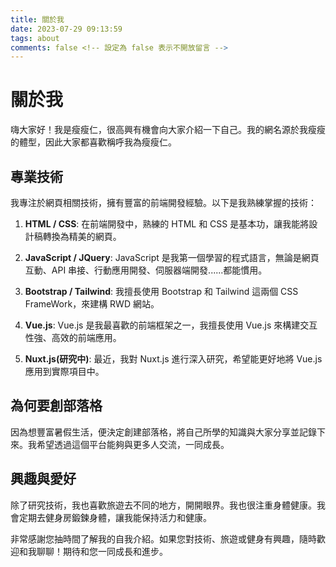 ```yaml
---
title: 關於我
date: 2023-07-29 09:13:59
tags: about
comments: false <!-- 設定為 false 表示不開放留言 -->
---
```


# 關於我

嗨大家好！我是瘦瘦仁，很高興有機會向大家介紹一下自己。我的網名源於我瘦瘦的體型，因此大家都喜歡稱呼我為瘦瘦仁。

<!-- more -->

## 專業技術

我專注於網頁相關技術，擁有豐富的前端開發經驗。以下是我熟練掌握的技術：

1. **HTML / CSS**: 在前端開發中，熟練的 HTML 和 CSS 是基本功，讓我能將設計稿轉換為精美的網頁。

2. **JavaScript / JQuery**: JavaScript 是我第一個學習的程式語言，無論是網頁互動、API 串接、行動應用開發、伺服器端開發......都能慣用。

3. **Bootstrap / Tailwind**: 我擅長使用 Bootstrap 和 Tailwind 這兩個 CSS FrameWork，來建構 RWD 網站。

4. **Vue.js**: Vue.js 是我最喜歡的前端框架之一，我擅長使用 Vue.js 來構建交互性強、高效的前端應用。

5. **Nuxt.js(研究中)**: 最近，我對 Nuxt.js 進行深入研究，希望能更好地將 Vue.js 應用到實際項目中。

## 為何要創部落格

因為想豐富暑假生活，便決定創建部落格，將自己所學的知識與大家分享並記錄下來。我希望透過這個平台能夠與更多人交流，一同成長。

## 興趣與愛好

除了研究技術，我也喜歡旅遊去不同的地方，開開眼界。我也很注重身體健康。我會定期去健身房鍛鍊身體，讓我能保持活力和健康。

非常感謝您抽時間了解我的自我介紹。如果您對技術、旅遊或健身有興趣，隨時歡迎和我聊聊！期待和您一同成長和進步。